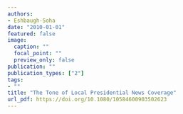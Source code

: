 ```yaml
---
authors:
- Eshbaugh-Soha
date: "2010-01-01"
featured: false
image:
  caption: ""
  focal_point: ""
  preview_only: false
publication: ""
publication_types: ["2"]
tags:
- ""
title: "The Tone of Local Presidential News Coverage"
url_pdf: https://doi.org/10.1080/10584600903502623
---
```

